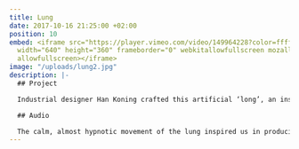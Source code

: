 ```yaml
---
title: Lung
date: 2017-10-16 21:25:00 +02:00
position: 10
embed: <iframe src="https://player.vimeo.com/video/149964228?color=ffffff&title=0&byline=0&portrait=0"
  width="640" height="360" frameborder="0" webkitallowfullscreen mozallowfullscreen
  allowfullscreen></iframe>
image: "/uploads/lung2.jpg"
description: |-
  ## Project

  Industrial designer Han Koning crafted this artificial ‘long’, an installation that calls up the idea of an organic creature, in an alienating way. This project was directed by Joshua Maldonado.

  ## Audio

  The calm, almost hypnotic movement of the lung inspired us in producing the music for this video. By combining both organic and artificial elements, we created a unique sound identity, matching the over-all audio house style we developed for Han Koning.
---
```


